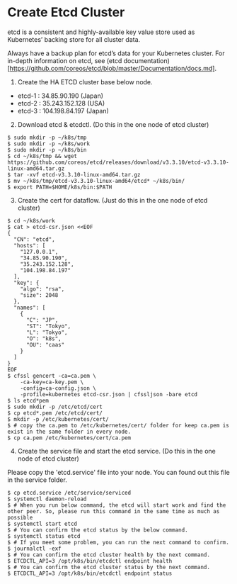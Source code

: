 # Create Etcd Cluster

etcd is a consistent and highly-available key value store used as Kubernetes’ backing store for all cluster data.

Always have a backup plan for etcd’s data for your Kubernetes cluster. For in-depth information on etcd, see (etcd documentation)[https://github.com/coreos/etcd/blob/master/Documentation/docs.md].

1. Create the HA ETCD cluster base below node.
+ etcd-1 : 34.85.90.190 (Japan)
+ etcd-2 : 35.243.152.128 (USA)
+ etcd-3 : 104.198.84.197 (Japan)

2. Download etcd & etcdctl. (Do this in the one node of etcd cluster)
```
$ sudo mkdir -p ~/k8s/tmp
$ sudo mkdir -p ~/k8s/work
$ sudo mkdir -p ~/k8s/bin
$ cd ~/k8s/tmp && wget https://github.com/coreos/etcd/releases/download/v3.3.10/etcd-v3.3.10-linux-amd64.tar.gz
$ tar -xvf etcd-v3.3.10-linux-amd64.tar.gz
$ mv ~/k8s/tmp/etcd-v3.3.10-linux-amd64/etcd* ~/k8s/bin/
$ export PATH=$HOME/k8s/bin:$PATH
```

3. Create the cert for dataflow. (Just do this in the one node of etcd cluster)
```
$ cd ~/k8s/work
$ cat > etcd-csr.json <<EOF
{
  "CN": "etcd",
  "hosts": [
    "127.0.0.1",
    "34.85.90.190",
    "35.243.152.128",
    "104.198.84.197"
  ],
  "key": {
    "algo": "rsa",
    "size": 2048
  },
  "names": [
    {
      "C": "JP",
      "ST": "Tokyo",
      "L": "Tokyo",
      "O": "k8s",
      "OU": "caas"
    }
  ]
}
EOF
$ cfssl gencert -ca=ca.pem \
    -ca-key=ca-key.pem \
    -config=ca-config.json \
    -profile=kubernetes etcd-csr.json | cfssljson -bare etcd
$ ls etcd*pem
$ sudo mkdir -p /etc/etcd/cert
$ cp etcd*.pem /etc/etcd/cert/
$ mkdir -p /etc/kubernetes/cert/
$ # copy the ca.pem to /etc/kubernetes/cert/ folder for keep ca.pem is exist in the same folder in every node.
$ cp ca.pem /etc/kubernetes/cert/ca.pem
```

4. Create the service file and start the etcd service. (Do this in the one node of etcd cluster)

Please copy the 'etcd.service' file into your node. You can found out this file in the service folder.
```
$ cp etcd.service /etc/service/serviced
$ systemctl daemon-reload
$ # When you run below command, the etcd will start work and find the other peer. So, please run this command in the same time as much as possible
$ systemctl start etcd
$ # You can confirm the etcd status by the below command.
$ systemctl status etcd 
$ # If you meet some problem, you can run the next command to confirm.
$ journalctl -exf
$ # You can confirm the etcd cluster health by the next command.
$ ETCDCTL_API=3 /opt/k8s/bin/etcdctl endpoint health
$ # You can confirm the etcd cluster status by the next command.
$ ETCDCTL_API=3 /opt/k8s/bin/etcdctl endpoint status
```
